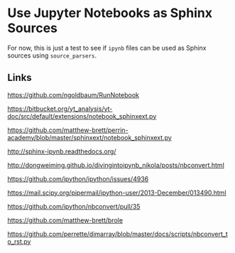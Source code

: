Use Jupyter Notebooks as Sphinx Sources
=======================================

For now, this is just a test to see if `ipynb` files can be used as Sphinx
sources using `source_parsers`.

Links
-----

https://github.com/ngoldbaum/RunNotebook

https://bitbucket.org/yt_analysis/yt-doc/src/default/extensions/notebook_sphinxext.py

https://github.com/matthew-brett/perrin-academy/blob/master/sphinxext/notebook_sphinxext.py

http://sphinx-ipynb.readthedocs.org/

http://dongweiming.github.io/divingintoipynb_nikola/posts/nbconvert.html

https://github.com/ipython/ipython/issues/4936

https://mail.scipy.org/pipermail/ipython-user/2013-December/013490.html

https://github.com/ipython/nbconvert/pull/35

https://github.com/matthew-brett/brole

https://github.com/perrette/dimarray/blob/master/docs/scripts/nbconvert_to_rst.py
